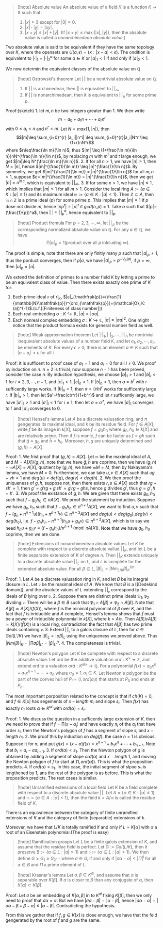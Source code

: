 >[!note] Absolute value
>An absolute value of a field $K$ is a function $K \rightarrow \mathbb{R}$ such that:
>1. $|x|>0$ except for $|0|=0$.
>2. $|x| \cdot |y| = |xy|$.
>3. $|x+y| \leq |x|+|y|$.
>(If $|x+y| \leq \max\{|x|,|y|\}$, then the absolute value is called a *nonarchimedean absolute value*.)

Two absolute value is said to be equivalent if they have the same topology over $K$, where the opensets are $U(a,\epsilon)=\{x:|x-a|<\epsilon\}$. The ondition is equivalent to $|\cdot|_1=|\cdot|_2^a$ for some $a \in K$ or $|a|_1<1$ if and only if $|a|_2<1$. 

We now determin the equivalent classes of the absolute value on $\mathbb{Q}$. 
>[!note] Ostrowski's theorem
>Let $|\,|$ be a nontrivial absolute value on $\mathbb{Q}$. 
>1. If $|\,|$ is archimedean, then $||$ is equivalent to $|\,|_{\infty}$ 
>2. If $|\,|$ is nonarchimedean, then it is equivalent to $|\,|_p$ for some prime $p$.

Proof:(sketch)
	1. let $m,n$ be two integers greater than 1. We then write  $$m=a_0+a_1n+\cdots+a_rn^r$$ with $0 \leq a_i<n$ and $n^r<m$. Let $N=max\{1,|n|\}$, then $$|m|\leq \sum_{i=0}^{r} |a_i||n^i| \leq \sum_{i=0}^{r}|a_i|N^r \leq (1+r)nN^r$$ where $r\leq\frac{\ln m}{\ln n}$, thus $|m| \leq (1+\frac{\ln m}{\ln n})nN^{\frac{\ln m}{\ln n}}$, by replacing $m$ with $m^t$ and $t$ large enough, we get $|m|\leq N^{\frac{\ln m}{\ln n}}$.
	2. If for all $n>1$, we have $|n|>1$, then $N=|n|$, hence $|m|^{\frac{1}{\ln m}} \leq |n|^{\frac{1}{\ln n}}$. By symmetry, we get $|m|^{\frac{1}{\ln m}} = |n|^{\frac{1}{\ln n}}$ for all $m,n>1$, suppose $c=|m|^{\frac{1}{\ln m}} = |n|^{\frac{1}{\ln n}}$, then we get $|n|=n^{\ln c}$, which is equivalent to $|\,|_{\infty}$.
	3. If for some $n>1$, we have $|n|\leq1$, which implies that $|m|\leq1$ for all $m>1$. Consider the local ring $A:=\{a \in K:|a|\leq1\}$ and its maximum ideal $\mathfrak{m}:=\{a \in K:|a|<1\}$. Then $\mathbb{Z}\subset A$, then $\mathfrak{m} \cap \mathbb{Z}$ is a prime ideal $(p)$ for some prime $p$. This implies that $|m|=1$ if $p$ dose not divide $m$, hence $|np^r|=|p|^r$ if $gcd(n,p)=1$. Take $a$ such that $|p|=(\frac{1}{p})^a$, then $|\,|=|\,|_p^a$, hence equivalent to $|\,|_p$.

>[!note] Product fromula
>For $p=2,3,\cdots ,\infty$, let $|\,|_p$ be the corresponding normalized absolute value on $\mathbb{Q}$. For any $a \in \mathbb{Q}$, we have $$\prod |a|_p = 1 (\text{product over all } p \text{ inlcluding } \infty). $$

The proof is simple, note that there are only finitly many $p$ such that $|a|_p \neq 1$, thus the porduct converges, then if $p|a$, we have $|a|_p=p^{-V_p(a)}$, if $p=\infty$, then $|a|_p=|a|$.

We extend the definition of primes to a number field $K$ by letting a prime to be an equivalent class of value. Then there exists exactly one prime of $K$ for: 
1. Each prime ideal $\mathfrak{p}$ of $\mathcal{O}_K$, $|a|_{\mathfrak{p}}=(\frac{1}{\mathbb{N}\mathfrak{p}})^{ord_{\mathfrak{p}}}=(\mathcal{O}_K:(a))^{-1}$.(c.f.[[Finiteness of class number]])
2. Each real embedding $\sigma:K \hookrightarrow \mathbb{R}$, $|a|=|\sigma a|$.
3. Each nonreal complex embedding $\sigma:K \hookrightarrow \mathbb{C}$, $|a|=|\sigma a|^2$.
One might notice that the product formula exists for general number field as well.

>[!note] Weak approximation theorem
>Let $|\cdot|_1,|\cdot|_2, \cdots, |\cdot|_n$ be nontrivial inequivalent absolute values of a number field $K$, and let $a_1,a_2,\cdots,a_n$ be elements of $K$. For every $\epsilon>0$, there is an element $a \in K$ such that $|a-a_i|<\epsilon$ for all $i$.

Proof: 
	It is sufficent to proof case of $a_1=1$ and $a_i=0$ for all $i \neq 0$. We proof by induction on $n$. $n=2$ is trivial, now suppose $n-1$ has been proved, consider the case $n$. By induction hypothesis, we choose $|b|_1>1$ and $|b|_i<1$ for $i=2,3,\cdots,n-1$, and $|c|_1>1$, $|c|_n<1$. If $|b|_n<1$, then $a=b^r$ with $r$ sufficently large works. If $|b|_n=1$, then $a=(cb)^r$ works for sufficently large $r$. If $|b|_n>1$, then let $a'=\frac{cb^r}{1+b^r}$ and let $r$ sufficently large, we have $|a'|_1>1$ and $|a'|_i<1$ for $i \neq 1$, then let $a=a'^r$, we have $|a|_1$ converges to 1 and $|a|_i$ converges to 0.

>[!note] Hensel's lemma
>Let $A$ be a discrete valusation ring, and $\pi$ gengerates its maximal ideal, and $k$ be its residue field. For $f \in A[X]$, write $\bar{f}$ be its image in $k[X]$, suppose $\bar{f}=g_0h_0$ where $g_0,h_0 \in k[X]$ and are relatively prime. Then if $f$ is monic, $f$ can be factor as $f=gh$ such that $\bar{g}=g_0$ and $\bar{h}=h_0$. Moreover, $h,g$ are uniquely determined and $(g,h)=A[X]$.

Proof:
	1. We frist proof that $(g,h)=A[X]$. Let $\mathfrak{m}$ be the maximal ideal of $A$, and $M=A[X]/(g,h)$, note that we have $\bar{g},\bar{h}$ are coprime, then we have $(g,h)+\mathfrak{m}A[X]=A[X]$, quotient by $(g,h)$, we have $\mathfrak{m}M=M$, then by Nakayama's lemma, we have $M=0$. Furthermore, we can take $u,v\in A[X]$ such that $ug+vh=1$ and $deg(u)<def(g)$, $deg(v)<deg(h)$.
	2. We then proof the uniqueness of $g,h$, suppose not, then there exists $r,s \in A[X]$ such that $rg+sh'=1$, then $g'=g'rg+g'sh'=g'rg+ghs$, hence $g$ divides $g'$, thus $g=g', h=h'$. 
	3. We proof the existance of $g,h$. We are given that there exists $g_0,h_0$ such that $f-g_0h_0 \in \pi A[X]$. We proof the statement by induction. Suppose we have $g_n,h_n$ such that $f-g_nh_n \in \pi^{n+1} A[X]$, we want to find $u,v$ such that $f-(g_n+\pi^{n+1}u)(h_n+\pi^{n+1}v) \in \pi^{n+2} A[X]$ and $deg(u)<deg(g_0)$,$deg(v)<deg(h_0)$, i.e. $f-g_nh_n-\pi^{n+1}(h_nu+g_nv) \in \pi^{n+2}A[X]$, which is to say we need $h_nu+g_nv \equiv (f-g_nh_n)/\pi^{n+1} \pmod{\pi A[X]}$. Note that we have $g_0,h_0$ coprime, then we are done. 

>[!note] Extensions of nonarchimedean absolute values
>Let $K$ be complete with respect to a discrete absolute vallue $|\,|_K$,  and let $L$ be a finite separable extension of $K$ of degree $n$. Then $|\,|_K$ extends uniquely to a discrete absolute value $|\,|_L$ on $L$,  and $L$ is complete for the extended absolute value. For all $\beta \in L$, $|\beta|_L=|Nm_{L/K} \beta|_K^{1/n}$.

Proof:
	1. Let $A$ be a discrete valusation ring in $K$, and let $B$ be its integral closure in $L$. Let $\mathfrak{p}$ be the maximal ideal of $A$. We know that $B$ is a [[Dedekind domain]], and the absolute values of $L$ extending $|\,|_{\mathfrak{p}}$ correspond tp the ideals of $B$ lying over $\mathfrak{p}$.
	2. Suppose there are distinct prime ideals $\mathfrak{P}_1,\mathfrak{P}_2$ dividing $\mathfrak{p}$. There will be a $\beta \in B$ such that $\mathfrak{P}_1 \cap A[\beta] \neq \mathfrak{P}_2 \cap A[\beta]$. Note that $A[\beta] \simeq A[X]/(f(X))$, where $f$ is the minimal polynomial of $\beta$ over $K$, and the fact that $f$ is irriducible and $A$ complete, Hensel's lemma shows that $\bar{f}$ must be a power of irriducible polynomial in $k[X]$, where $k=A/\mathfrak{p}$. Then $A[\beta]/\mathfrak{p}A[\beta] \simeq k[X]/(\bar{f}(X))$ is a local ring, contradiction the fact that $A[\beta]$ has two prime ideals containing $\mathfrak{p}$.
	3. Extend $|\,|_{\mathfrak{p}}$ to a galois closure of $L$, then for $\sigma \in Gal(L'/K)$ we have $|\beta|_L=|\sigma \beta|_L$ using the uniqueness we proved above. Thus $|Nm(\beta)|_K=|\prod \sigma\beta|_{L'}=|\beta|_{L'}^n$.
	4. The completeness is trivial.

>[!note] Newton's polygon
>Let $K$ be complete with respect to a discrete absolute value. Let ord be the additive valuation $ord:K^{\times}  \twoheadrightarrow \mathbb{Z}$, and extend ord to a valuation $ord:K^{al\times} \rightarrow \mathbb{Q}$. For a polynomial $f(x)=a_0x^n+a_1x^{n-1}+ \cdots + a_n$ where $a_0=1,a_i \in K$. Let Newton's polygon be the part of the convex hull of $P_i=(i,ord(a_i))$ that starts at $P_0$ and ends at $P_n$.

The most important porposition related to the concept is that if $ch(K)=0$, and $f\in K[x]$ has segements of $x-length$ $m_i$ and slope $s_i$. Then $f(x)$ has exactly $n_i$ roots $\alpha \in K^{al}$ with $ord(\alpha)=s_i$.

Proof:
	1. We discuss the question in a sufficently large extension of $K$. then we need to prove that if $f=\prod(x-\alpha_j)$ and have exactly $n_i$ of the $\alpha_j$ that have order $s_i$, then the Newton's polygon of $f$ has a segment of slope $s_i$ and $x-length$ $n_i$. 
	2. We proof this by induction on $deg(f)$. the case $n=1$ is obvious. Suppose it for $n$, and put $g(x)=(x-\alpha)f(x)=x^{n+1}+b_1x^n+\cdots+b_{n+1}$. Note that $b_i=a_i-\alpha a_{i-1}$.
	3. If $ord(\alpha)<s_1$. Then the Newton polygon of $g$ is obtained by adding a segment of slope $ord(\alpha)$ and $x-length$ 1, and moving the Newton polygon of $f$ to start at $(1,ord(\alpha))$. This is what the proposition predicts.
	4. If $ord(\alpha)=s_1$. In this case, the initial segment of slpoe $s_1$ is lengthened by 1, ans the rest of the polygon is as before. This is what the proposition predicts. The rest cases is similar.

>[!note] Unramified extensions of a local field
>Let $K$ be a field complete with respect to a discrete absolute value $|\,|$. Let $A=\{\alpha\in K:|\alpha|\leq1\}$ and $\mathfrak{m}=\{\alpha\in A:|\alpha|<1\}$, then the field $k=A/\mathfrak{m}$ is called the residue field of $K$.

There is an equivalence between the category of finite unramified extensions of $K$ and the category of finite (separable) extensions of $k$.

Moreover, we have that $L/K$ is totally ramified if and only if $L=K[\alpha]$ with $\alpha$ a root of an Eisenstein polynomial.(The proof is easy)

>[!note] Ramification groups
>Let $L$ be a finite galois extension of $K$, and assume that the residue field is perfect. Let $G:=Gal(L/K)$, then it preserve $B:=\{\alpha\in L : |\alpha|\leq1\}$ and $\mathfrak{p}:=\{\alpha\in L:|\alpha|<1\}$. We then define $G \geq G_1 \geq G_2 \cdots$ where $\sigma\in G_i$ if and only if $|\sigma\alpha-\alpha|<|\Pi|^i$ for all $\alpha\in B$ and $\Pi$ a prime element of $L$.

>[!note] Krasner's lemma
>Let $\alpha,\beta\in K^{al}$, and assume that $\alpha$ is separable over $K[\beta]$. If $\alpha$ is closer to $\beta$ than any conjugate of $\alpha$, then $K[\alpha]\subset K[\beta]$.

Proof:
	Let $\sigma$ be an embedding of $K[\alpha,\beta]$ in to $K^{al}$ fixing $K[\beta]$, then we only need to proof that $\sigma\alpha=\alpha$. But we have $|\sigma\alpha-\beta|=|\alpha-\beta|$, hence $|\sigma\alpha-\alpha|=|\sigma\alpha-\beta+\beta-\alpha|\leq|\alpha-\beta|$. Contradicting the hypothesis.

From this we gather that if $f,g\in K[x]$ is close enough, we have that the feld gengerated by the root of $f$ and $g$ are the same.